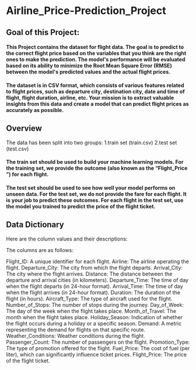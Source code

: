 # Airline_Price-Prediction_Project
## Goal of this Project:
#### This Project contains the dataset for flight data. The goal is to predict to the correct flight price based on the variables that you think are the right ones to make the prediction. The model's performance will be evaluated based on its ability to minimize the Root Mean Square Error (RMSE) between the model's predicted values and the actual flight prices.

#### The dataset is in CSV format, which consists of various features related to flight prices, such as departure city, destination city, date and time of flight, flight duration, airline, etc. Your mission is to extract valuable insights from this data and create a model that can predict flight prices as accurately as possible.

## Overview
The data has been split into two groups:
  1.train set (train.csv)
  2.test set (test.csv)
  
#### The train set should be used to build your machine learning models. For the training set, we provide the outcome (also known as the “Flight_Price ”) for each flight.

#### The test set should be used to see how well your model performs on unseen data. For the test set, we do not provide the fare for each flight. It is your job to predict these outcomes. For each flight in the test set, use the model you trained to predict the price of the flight ticket.

## Data Dictionary

Here are the column values and their descriptions:

The columns are as follows: 

Flight_ID: A unique identifier for each flight.
Airline: The airline operating the flight.
Departure_City: The city from which the flight departs.
Arrival_City: The city where the flight arrives.
Distance: The distance between the departure and arrival cities (in kilometers).
Departure_Time: The time of day when the flight departs (in 24-hour format).
Arrival_Time: The time of day when the flight arrives (in 24-hour format).
Duration: The duration of the flight (in hours).
Aircraft_Type: The type of aircraft used for the flight.
Number_of_Stops: The number of stops during the journey.
Day_of_Week: The day of the week when the flight takes place.
Month_of_Travel: The month when the flight takes place.
Holiday_Season: Indication of whether the flight occurs during a holiday or a specific season.
Demand: A metric representing the demand for flights on that specific route.
Weather_Conditions: Weather conditions during the flight.
Passenger_Count: The number of passengers on the flight.
Promotion_Type: The type of promotion offered for the flight. 
Fuel_Price: The cost of fuel (per liter), which can significantly influence ticket prices.
Flight_Price: The price of the flight ticket.
